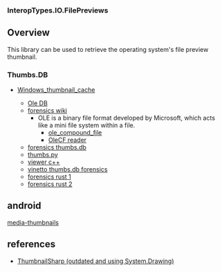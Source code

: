 ### InteropTypes.IO.FilePreviews

## Overview

This library can be used to retrieve the operating system's file preview thumbnail.

### Thumbs.DB

- [Windows_thumbnail_cache](https://en.wikipedia.org/wiki/Windows_thumbnail_cache)
  
  - [Ole DB](https://www.nuget.org/packages/System.Data.OleDb)
  - [forensics wiki](https://forensics.wiki/thumbs.db/) 
	- OLE is a binary file format developed by Microsoft, which acts like a mini file system within a file.
	  - [ole_compound_file](https://forensics.wiki/ole_compound_file/)	  
	  - [OleCF reader](https://www.nuget.org/packages/OleCf)
  - [forensics thumbs.db](https://forensics.wiki/thumbs.db/)
  - [thumbs.py](https://gist.github.com/peter17/29d2fa106cb59705ae85)
  - [viewer c++](https://github.com/thumbsviewer/thumbsviewer)
  - [vinetto thumbs.db forensics](https://github.com/thinkski/vinetto)
  - [forensics rust 1](https://github.com/berkus/thumbsdb)
  - [forensics rust 2](https://github.com/berkus/thumbsdbkit)
	
## android

[media-thumbnails](https://developer.android.com/social-and-messaging/guides/media-thumbnails)
	
## references

- [ThumbnailSharp (outdated and using System.Drawing)](https://github.com/mirzaevolution/ThumbnailSharp)
  